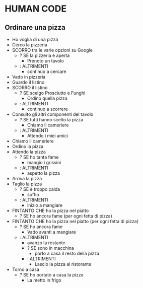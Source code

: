 # HUMAN CODE

## Ordinare una pizza

<!-- Dopo una lunga giornata passata al pc, ho proprio voglia di concedermi una bella pizza succulenta! Sì, ma quale? Fammi dare un occhio al listino… Va beh, è inutile, tanto alla fine ordino sempre la stessa: una classica prosciutto e funghi. La pizza arriva ancora fumante, chissà se riuscirò a mangiarla tutta!
Di sicuro se ne avanzo una fetta devo ricordarmi di metterla in frigo, non come l’ultima volta!  -->

- Ho voglia di una pizza
- Cerco la pizzeria
- SCORRO tra le varie opzioni su Google
    - ? SE la pizzeria è aperta
        - Prenoto un tavolo
    - : ALTRIMENTI
        - continuo a cercare
- Vado in pizzeria
- Guardo il listino
- SCORRO il listino
    - ? SE scelgo Prosciutto e Funghi
        - Ordino quella pizza
    - : ALTRIMENTI
        - continuo a scorrere
- Consulto gli altri componenti del tavolo
    - ? SE tutti hanno scelto la pizza
        - Chiamo il cameriere
    - : ALTRIMENTI
        - Attendo i miei amici
- Chiamo il cameriere
- Ordino la pizza
- Attendo la pizza
    - ? SE ho tanta fame
        - mangio i grissini
    - : ALTRIMENTI
        - aspetto la pizza
- Arriva la pizza
- Taglio la pizza
    - ? SE è troppo calda
        - soffio
    - : ALTRIMENTI
        - inizio a mangiare
- FINTANTO CHE ho la pizza nel piatto
    - ? SE ho ancora fame (per ogni fetta di pizza)
- FINTANTO CHE ho la pizza nel piatto (per ogni fetta di pizza)
    - ? SE ho ancora fame 
        - Vado avanti a mangiare
    - : ALTRIMENTI
        - avanzo la restante
        - ? SE sono in macchina
            - porto a casa il resto della pizza
        - : ALTRIMENTI
            - Lascio la pizza al ristorante
- Torno a casa
    - ? SE ho portato a casa la pizza
        - La metto in frigo